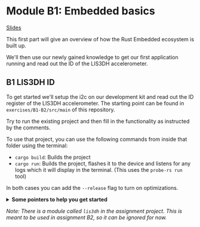 # Module B1: Embedded basics

<a href="/slides/B1-basics-B2-drivers.pdf" target="_blank">Slides</a>

This first part will give an overview of how the Rust Embedded ecosystem is built up.

We'll then use our newly gained knowledge to get our first application running and read out the ID of the LIS3DH accelerometer.

## B1 LIS3DH ID

To get started we'll setup the i2c on our development kit and read out the ID register of the LIS3DH accelerometer.
The starting point can be found in `exercises/B1-B2/src/main` of this repository.

Try to run the existing project and then fill in the functionality as instructed by the comments.

To use that project, you can use the following commands from inside that folder using the terminal:
- `cargo build`: Builds the project
- `cargo run`: Builds the project, flashes it to the device and listens for any logs which it will display in the terminal. (This uses the `probe-rs run` tool)

In both cases you can add the `--release` flag to turn on optimizations.

<details>
    <summary><b>Some pointers to help you get started</b></summary>

- You can find the documentation on the HAL here on [docs.rs](https://docs.rs/nrf52840-hal/latest/nrf52840_hal/). This website aggregates documentation on virtually every crate published on <https://crates.io>.
- To find out how to configure I2C for the nRF52840: [nrf-hal TWIM demo example](https://github.com/nrf-rs/nrf-hal/blob/master/examples/twim-demo/src/main.rs). Note that this example is based on a runtime called RTIC, which we are not using here. Therefore, you cannot simply copy the code into your source file. Wherever you see `ctx.device` in the example code, you can replace it with `dp`. It's the same thing.
- You can find the LIS3DH data sheet here: <https://www.st.com/resource/en/datasheet/lis3dh.pdf>. You can find the device ID in the `WHO_AM_I` register, at register address `0x0F`. Depending on which exact LIS3DH breakout board you are using, you will need to use either `0x18` or `0x19` to address the LIS3DH
- Use the [`Twim::write_then_read`](https://docs.rs/nrf52840-hal/latest/nrf52840_hal/twim/struct.Twim.html#method.write_then_read) method to first write the device address, then write the register address, and then read its contents into a buffer. 
</details>


*Note: There is a module called `lis3dh` in the assignment project. This is meant to be used in assignment B2, so it can be ignored for now.*

